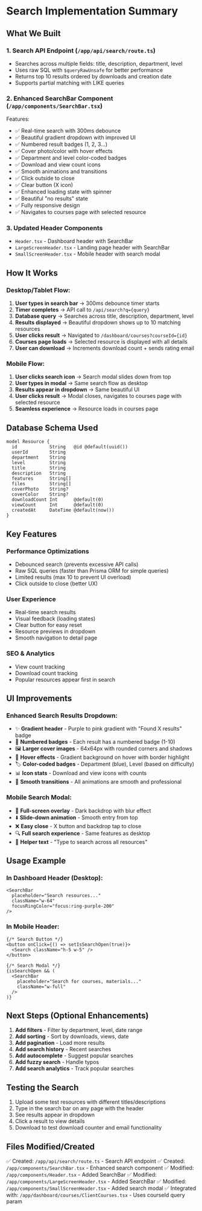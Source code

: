 # Search Implementation Summary

## What We Built

### 1. **Search API Endpoint** (`/app/api/search/route.ts`)
- Searches across multiple fields: title, description, department, level
- Uses raw SQL with `$queryRawUnsafe` for better performance
- Returns top 10 results ordered by downloads and creation date
- Supports partial matching with LIKE queries

### 2. **Enhanced SearchBar Component** (`/app/components/SearchBar.tsx`)
Features:
- ✅ Real-time search with 300ms debounce
- ✅ Beautiful gradient dropdown with improved UI
- ✅ Numbered result badges (1, 2, 3...)
- ✅ Cover photo/color with hover effects
- ✅ Department and level color-coded badges
- ✅ Download and view count icons
- ✅ Smooth animations and transitions
- ✅ Click outside to close
- ✅ Clear button (X icon)
- ✅ Enhanced loading state with spinner
- ✅ Beautiful "no results" state
- ✅ Fully responsive design
- ✅ Navigates to courses page with selected resource

### 3. **Updated Header Components**
- `Header.tsx` - Dashboard header with SearchBar
- `LargeScreenHeader.tsx` - Landing page header with SearchBar
- `SmallScreenHeader.tsx` - Mobile header with search modal

## How It Works

### Desktop/Tablet Flow:
1. **User types in search bar** → 300ms debounce timer starts
2. **Timer completes** → API call to `/api/search?q={query}`
3. **Database query** → Searches across title, description, department, level
4. **Results displayed** → Beautiful dropdown shows up to 10 matching resources
5. **User clicks result** → Navigated to `/dashboard/courses?courseId={id}`
6. **Courses page loads** → Selected resource is displayed with all details
7. **User can download** → Increments download count + sends rating email

### Mobile Flow:
1. **User clicks search icon** → Search modal slides down from top
2. **User types in modal** → Same search flow as desktop
3. **Results appear in dropdown** → Same beautiful UI
4. **User clicks result** → Modal closes, navigates to courses page with selected resource
5. **Seamless experience** → Resource loads in courses page

## Database Schema Used

```prisma
model Resource {
  id            String   @id @default(uuid())
  userId        String
  department    String
  level         String
  title         String
  description   String
  features      String[]
  files         String[]
  coverPhoto    String?
  coverColor    String?
  downloadCount Int      @default(0)
  viewCount     Int      @default(0)
  createdAt     DateTime @default(now())
}
```

## Key Features

### Performance Optimizations
- Debounced search (prevents excessive API calls)
- Raw SQL queries (faster than Prisma ORM for simple queries)
- Limited results (max 10 to prevent UI overload)
- Click outside to close (better UX)

### User Experience
- Real-time search results
- Visual feedback (loading states)
- Clear button for easy reset
- Resource previews in dropdown
- Smooth navigation to detail page

### SEO & Analytics
- View count tracking
- Download count tracking
- Popular resources appear first in search

## UI Improvements

### Enhanced Search Results Dropdown:
- ✨ **Gradient header** - Purple to pink gradient with "Found X results" badge
- 🎨 **Numbered badges** - Each result has a numbered badge (1-10)
- 🖼️ **Larger cover images** - 64x64px with rounded corners and shadows
- 🎯 **Hover effects** - Gradient background on hover with border highlight
- 🏷️ **Color-coded badges** - Department (blue), Level (based on difficulty)
- 📊 **Icon stats** - Download and view icons with counts
- 💫 **Smooth transitions** - All animations are smooth and professional

### Mobile Search Modal:
- 📱 **Full-screen overlay** - Dark backdrop with blur effect
- ⬇️ **Slide-down animation** - Smooth entry from top
- ❌ **Easy close** - X button and backdrop tap to close
- 🔍 **Full search experience** - Same features as desktop
- 📝 **Helper text** - "Type to search across all resources"

## Usage Example

### In Dashboard Header (Desktop):
```tsx
<SearchBar
  placeholder="Search resources..."
  className="w-64"
  focusRingColor="focus:ring-purple-200"
/>
```

### In Mobile Header:
```tsx
{/* Search Button */}
<button onClick={() => setIsSearchOpen(true)}>
  <Search className="h-5 w-5" />
</button>

{/* Search Modal */}
{isSearchOpen && (
  <SearchBar
    placeholder="Search for courses, materials..."
    className="w-full"
  />
)}
```

## Next Steps (Optional Enhancements)

1. **Add filters** - Filter by department, level, date range
2. **Add sorting** - Sort by downloads, views, date
3. **Add pagination** - Load more results
4. **Add search history** - Recent searches
5. **Add autocomplete** - Suggest popular searches
6. **Add fuzzy search** - Handle typos
7. **Add search analytics** - Track popular searches

## Testing the Search

1. Upload some test resources with different titles/descriptions
2. Type in the search bar on any page with the header
3. See results appear in dropdown
4. Click a result to view details
5. Download to test download counter and email functionality

## Files Modified/Created

✅ Created: `/app/api/search/route.ts` - Search API endpoint
✅ Created: `/app/components/SearchBar.tsx` - Enhanced search component
✅ Modified: `/app/components/Header.tsx` - Added SearchBar
✅ Modified: `/app/components/LargeScreenHeader.tsx` - Added SearchBar
✅ Modified: `/app/components/SmallScreenHeader.tsx` - Added search modal
✅ Integrated with: `/app/dashboard/courses/ClientCourses.tsx` - Uses courseId query param
